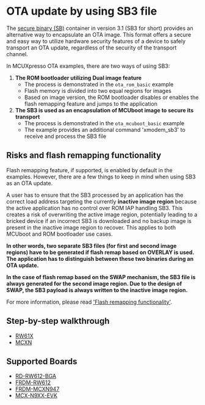 # OTA update by using SB3 file

The [secure binary (SB)](https://spsdk-try.readthedocs.io/en/stable/images/secure_update.html) container in version 3.1 (SB3 for short) provides an alternative way to encapsulate an OTA image. This format offers a secure and easy way to utilize hardware security features of a device to safely transport an OTA update, regardless of the security of the transport channel.

In MCUXpresso OTA examples, there are two ways of using SB3:

   1. __The ROM bootloader utilizing Dual image feature__
      * The process is demonstrated in the `ota_rom_basic` example
      * Flash memory is divided into two equal regions for images
      * Based on image version, the ROM bootloader disables or enables the flash remapping feature and jumps to the application
   2. __The SB3 is used as an encapsulation of MCUboot image to secure its transport__
      * The process is demonstrated in the `ota_mcuboot_basic` example
      * The example provides an additional command 'xmodem_sb3' to receive and process the SB3 file

## Risks and flash remapping functionality

Flash remapping feature, if supported, is enabled by default in the examples. However, there are a few things to keep in mind when using SB3 as an OTA update.

A user has to ensure that the SB3 processed by an application has the correct load address targeting the currently __inactive image region__ because the active application has no control over ROM IAP handling SB3. This creates a risk of overwriting the active image region, potentially leading to a bricked device if an incorrect SB3 is downloaded and no backup image is present in the inactive image region to recover. This applies to both MCUboot and ROM bootloader use cases.

__In other words, two separate SB3 files (for first and second image regions) have to be generated if flash remap based on OVERLAY is used. The application has to distinguish between these two binaries during an OTA update.__ 

__In the case of flash remap based on the SWAP mechanism, the SB3 file is always generated for the second image region. Due to the design of SWAP, the SB3 payload is always written to the inactive image region.__

For more information, please read ['Flash remapping functionality'](flash_remap_readme.md).

## Step-by-step walkthrough

- [RW61X](sb3_rw61x_readme.md)
- [MCXN](sb3_mcxn_readme.md)

## Supported Boards

- [RD-RW612-BGA](../../_boards/rdrw612bga/ota_examples/mcuboot_opensource/example_board_readme.md)
- [FRDM-RW612](../../_boards/frdmrw612/ota_examples/mcuboot_opensource/example_board_readme.md)
- [FRDM-MCXN947](../../_boards/frdmmcxn947/ota_examples/mcuboot_opensource/example_board_readme.md)
- [MCX-N9XX-EVK](../../_boards/mcxn9xxevk/ota_examples/mcuboot_opensource/example_board_readme.md)